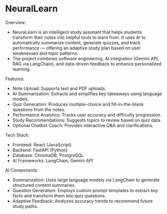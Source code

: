 # NeuralLearn

Overview:
- NeuraLearn is an intelligent study assistant that helps students transform their notes into helpful tools to learn from. It uses AI to automatically summarize content, generate quizzes, and track performance — offering an adaptive study plan based on user weaknesses and topic patterns.
- The project combines software engineering, AI integration (Gemini API, RAG via LangChain), and data-driven feedback to enhance personalized learning.

Features:
- Note Upload: Supports text and PDF uploads.
- AI Summarization: Extracts and simplifies key takeaways using language models.
- Quiz Generation: Produces multiple-choice and fill-in-the-blank questions from the notes.
- Performance Analytics: Tracks user accuracy and difficulty progression.
- Study Recommendations: Suggests topics to review based on quiz data.
- Optional Chatbot Coach: Provides interactive Q&A and clarifications.

Tech Stack:
- Frontend:	React (JavaScript)
- Backend: FastAPI (Python)
- Database: ChromaDB, PostgreSQL
- AI Frameworks: LangChain, Gemini API

AI Components:
- Summarization: Uses large language models via LangChain to generate structured content summaries.
- Question Generation: Employs custom prompt templates to extract key facts and transform them into quiz questions.
- Adaptive Feedback: Analyzes accuracy trends to recommend future study paths.
